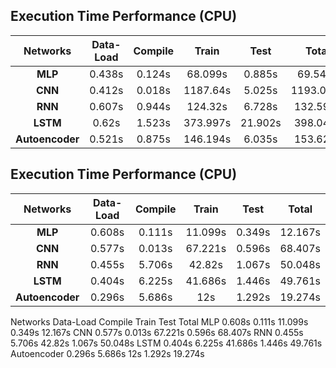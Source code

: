 ## Execution Time Performance (CPU)
|  Networks     | Data-Load | Compile |   Train   |   Test  |   Total   |
| :------:      | :-------: | :-----: | :------:  | :-----: | :------:  |
| **MLP**       |  0.438s	  | 0.124s	| 68.099s   | 0.885s  | 69.546s   |
| **CNN**       |  0.412s	  | 0.018s	| 1187.64s  | 5.025s	| 1193.095s |
| **RNN**       |  0.607s	  | 0.944s	| 124.32s	  | 6.728s	| 132.599s  |
| **LSTM**      |  0.62s	  | 1.523s	| 373.997s	| 21.902s	| 398.042s  |
|**Autoencoder**|  0.521s	  | 0.875s	| 146.194s	| 6.035s	| 153.625s  |

## Execution Time Performance (CPU)
|  Networks     | Data-Load | Compile |   Train   |   Test  |   Total   |
| :------:      | :-------: | :-----: | :------:  | :-----: | :------:  |
| **MLP**       |  0.608s	  | 0.111s	| 11.099s   | 0.349s  | 12.167s   |
| **CNN**       |  0.577s	  | 0.013s	| 67.221s   | 0.596s	| 68.407s   |
| **RNN**       |  0.455s	  | 5.706s	| 42.82s	  | 1.067s	| 50.048s   |
| **LSTM**      |  0.404s	  | 6.225s	| 41.686s	  | 1.446s	| 49.761s   |
|**Autoencoder**|  0.296s	  | 5.686s	| 12s	      | 1.292s	| 19.274s   |

Networks	Data-Load	Compile	Train	Test	Total
MLP	0.608s	0.111s	11.099s	0.349s	12.167s
CNN	0.577s	0.013s	67.221s	0.596s	68.407s
RNN	0.455s	5.706s	42.82s	1.067s	50.048s
LSTM	0.404s	6.225s	41.686s	1.446s	49.761s
Autoencoder	0.296s	5.686s	12s	1.292s	19.274s
